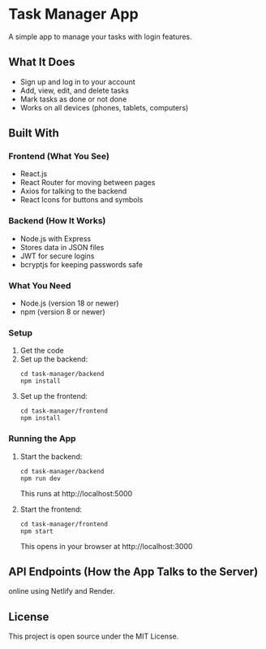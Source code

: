# Task Manager App

A simple app to manage your tasks with login features.

## What It Does

- Sign up and log in to your account
- Add, view, edit, and delete tasks
- Mark tasks as done or not done
- Works on all devices (phones, tablets, computers)

## Built With

### Frontend (What You See)
- React.js
- React Router for moving between pages
- Axios for talking to the backend
- React Icons for buttons and symbols

### Backend (How It Works)
- Node.js with Express
- Stores data in JSON files
- JWT for secure logins
- bcryptjs for keeping passwords safe
  
### What You Need
- Node.js (version 18 or newer)
- npm (version 8 or newer)

### Setup

1. Get the code
2. Set up the backend:
   ```
   cd task-manager/backend
   npm install
   ```
3. Set up the frontend:
   ```
   cd task-manager/frontend
   npm install
   ```

### Running the App

1. Start the backend:
   ```
   cd task-manager/backend
   npm run dev
   ```
   This runs at http://localhost:5000

2. Start the frontend:
   ```
   cd task-manager/frontend
   npm start
   ```
   This opens in your browser at http://localhost:3000

## API Endpoints (How the App Talks to the Server)
  online using Netlify and Render.

## License

This project is open source under the MIT License.
